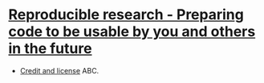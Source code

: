 # [Reproducible research - Preparing code to be usable by you and others in the future](https://coderefinery.github.io/reproducible-research/)

- [Credit and license](https://coderefinery.github.io/reproducible-research/license/)
ABC.
